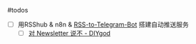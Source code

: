 

#todos
- [ ] 用RSShub & n8n & [RSS-to-Telegram-Bot](https://github.com/Rongronggg9/RSS-to-Telegram-Bot) 搭建自动推送服务
    - [ ] [对 Newsletter 说不 - DIYgod](https://diygod.me/say-no-to-newsletter)
